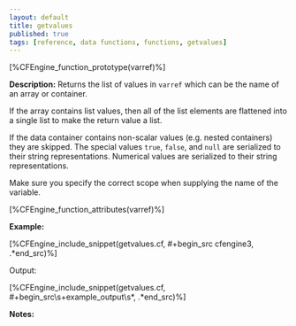 ```yaml
---
layout: default
title: getvalues
published: true
tags: [reference, data functions, functions, getvalues]
---
```


[%CFEngine_function_prototype(varref)%]

**Description:** Returns the list of values in `varref` which can be
the name of an array or container.

If the array contains list values, then all of the list elements are flattened 
into a single list to make the return value a list.

If the data container contains non-scalar values (e.g. nested
containers) they are skipped.  The special values `true`, `false`, and
`null` are serialized to their string representations.  Numerical
values are serialized to their string representations.

Make sure you specify the correct scope when supplying the name of the
variable.

[%CFEngine_function_attributes(varref)%]

**Example:**

[%CFEngine_include_snippet(getvalues.cf, #\+begin_src cfengine3, .*end_src)%]

Output:

[%CFEngine_include_snippet(getvalues.cf, #\+begin_src\s+example_output\s*, .*end_src)%]

**Notes:**
